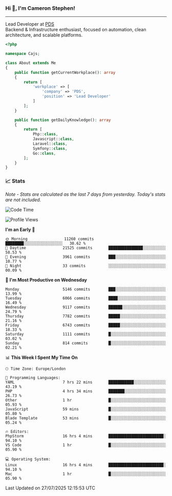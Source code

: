### Hi 👋, I'm Cameron Stephen!

---

Lead Developer at [PDS](https://prindatasolutions.co.uk)  
Backend & Infrastructure enthusiast, focused on automation, clean architecture, and scalable platforms.


```php
<?php

namespace Cajs;

class About extends Me
{
    public function getCurrentWorkplace(): array
    {
        return [
            'workplace' => [
                'company' => 'PDS',
                'position' => 'Lead Developer'
            ]
        ];
    }

    public function getDailyKnowledge(): array
    {
        return [
            Php::class,
            Javascript::class,
            Laravel::class,
            Symfony::class,
            Go::class,
        ];
    }
}
```

### 📈 Stats
<p><em>Note - Stats are calculated as the last 7 days from yesterday. Today's stats are not included.</em></p>


<!--START_SECTION:waka-->
![Code Time](http://img.shields.io/badge/Code%20Time-4%2C602%20hrs%2053%20mins-blue)

![Profile Views](http://img.shields.io/badge/Profile%20Views-0-blue)

**I'm an Early 🐤** 

```text
🌞 Morning                11260 commits       ████████░░░░░░░░░░░░░░░░░   30.62 % 
🌆 Daytime                21525 commits       ███████████████░░░░░░░░░░   58.53 % 
🌃 Evening                3961 commits        ███░░░░░░░░░░░░░░░░░░░░░░   10.77 % 
🌙 Night                  33 commits          ░░░░░░░░░░░░░░░░░░░░░░░░░   00.09 % 
```
📅 **I'm Most Productive on Wednesday** 

```text
Monday                   5146 commits        ███░░░░░░░░░░░░░░░░░░░░░░   13.99 % 
Tuesday                  6066 commits        ████░░░░░░░░░░░░░░░░░░░░░   16.49 % 
Wednesday                9117 commits        ██████░░░░░░░░░░░░░░░░░░░   24.79 % 
Thursday                 7782 commits        █████░░░░░░░░░░░░░░░░░░░░   21.16 % 
Friday                   6743 commits        █████░░░░░░░░░░░░░░░░░░░░   18.33 % 
Saturday                 1111 commits        █░░░░░░░░░░░░░░░░░░░░░░░░   03.02 % 
Sunday                   814 commits         █░░░░░░░░░░░░░░░░░░░░░░░░   02.21 % 
```


📊 **This Week I Spent My Time On** 

```text
🕑︎ Time Zone: Europe/London

💬 Programming Languages: 
YAML                     7 hrs 22 mins       ███████████░░░░░░░░░░░░░░   43.19 % 
PHP                      4 hrs 34 mins       ███████░░░░░░░░░░░░░░░░░░   26.73 % 
Other                    1 hr                █░░░░░░░░░░░░░░░░░░░░░░░░   05.93 % 
JavaScript               59 mins             █░░░░░░░░░░░░░░░░░░░░░░░░   05.80 % 
Blade Template           53 mins             █░░░░░░░░░░░░░░░░░░░░░░░░   05.24 % 

🔥 Editors: 
PhpStorm                 16 hrs 4 mins       ████████████████████████░   94.10 % 
VS Code                  1 hr                █░░░░░░░░░░░░░░░░░░░░░░░░   05.90 % 

💻 Operating System: 
Linux                    16 hrs 4 mins       ████████████████████████░   94.10 % 
Mac                      1 hr                █░░░░░░░░░░░░░░░░░░░░░░░░   05.90 % 
```


 Last Updated on 27/07/2025 12:15:53 UTC
<!--END_SECTION:waka-->
